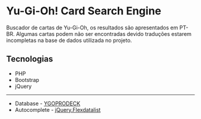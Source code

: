 Yu-Gi-Oh! Card Search Engine
======

Buscador de cartas de Yu-Gi-Oh, os resultados são apresentados em PT-BR. Algumas cartas podem não ser encontradas devido traduções estarem incompletas na base de dados utilizada no projeto.

## Tecnologias
- PHP
- Bootstrap
- jQuery

---
- Database - [YGOPRODECK](https://db.ygoprodeck.com/)
- Autocomplete - [jQuery.Flexdatalist](https://github.com/sergiodlopes/jquery-flexdatalist/)
